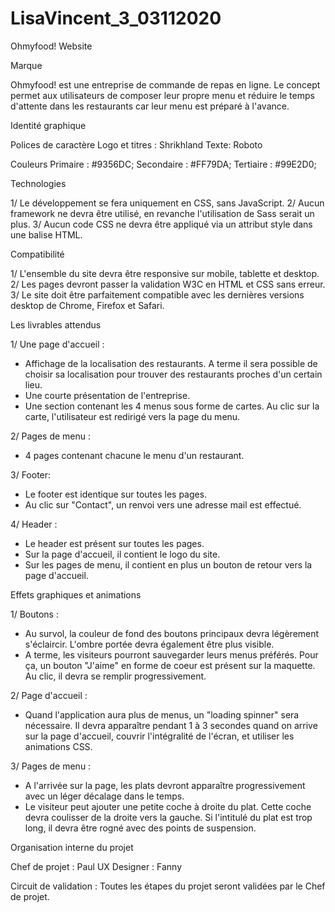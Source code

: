 # LisaVincent_3_03112020
Ohmyfood! Website

Marque

Ohmyfood! est une entreprise de commande de repas en ligne. Le concept permet aux utilisateurs de composer leur propre menu et réduire le temps d'attente dans les restaurants car leur menu est préparé à l'avance.

Identité graphique

Polices de caractère 
Logo et titres : Shrikhland
Texte: Roboto

Couleurs
Primaire : #9356DC;
Secondaire : #FF79DA;
Tertiaire : #99E2D0;

Technologies 

1/ Le développement se fera uniquement en CSS, sans JavaScript.
2/ Aucun framework ne devra être utilisé, en revanche l'utilisation de Sass serait un plus.
3/ Aucun code CSS ne devra être appliqué via un attribut style dans une balise HTML.

Compatibilité

1/ L'ensemble du site devra être responsive sur mobile, tablette et desktop.
2/ Les pages devront passer la validation W3C en HTML et CSS sans erreur.
3/ Le site doit être parfaitement compatible avec les dernières versions desktop de Chrome, Firefox et Safari.

Les livrables attendus 

1/ Une page d'accueil :
- Affichage de la localisation des restaurants. A terme il sera possible de choisir sa localisation pour trouver des restaurants proches d'un certain lieu. 
- Une courte présentation de l'entreprise.
- Une section contenant les 4 menus sous forme de cartes. Au clic sur la carte, l'utilisateur est redirigé vers la page du menu.

2/ Pages de menu :
- 4 pages contenant chacune le menu d'un restaurant.

3/ Footer:
- Le footer est identique sur toutes les pages. 
- Au clic sur "Contact", un renvoi vers une adresse mail est effectué.

4/ Header :
- Le header est présent sur toutes les pages.
- Sur la page d'accueil, il contient le logo du site.
- Sur les pages de menu, il contient en plus un bouton de retour vers la page d'accueil.

Effets graphiques et animations

1/ Boutons :
- Au survol, la couleur de fond des boutons principaux devra légèrement s'éclaircir. L'ombre portée devra également être plus visible.
- A terme, les visiteurs pourront sauvegarder leurs menus préférés. Pour ça, un bouton "J'aime" en forme de coeur est présent sur la maquette. Au clic, il devra se remplir progressivement.

2/ Page d'accueil :
- Quand l'application aura plus de menus,  un "loading spinner" sera nécessaire. Il devra apparaître pendant 1 à 3 secondes quand on arrive sur la page d'accueil, couvrir l'intégralité de l'écran, et utiliser les animations CSS.

3/ Pages de menu :
- A l'arrivée sur la page, les plats devront apparaître progressivement avec un léger décalage dans le temps.
- Le visiteur peut ajouter une petite coche à droite du plat. Cette coche devra coulisser de la droite vers la gauche. Si l'intitulé du plat est trop long, il devra être rogné avec des points de suspension.

Organisation interne du projet 

Chef de projet : Paul
UX Designer : Fanny

Circuit de validation : Toutes les étapes du projet seront validées par le Chef de projet.